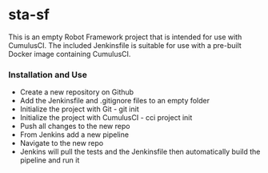 # sta-sf #

This is an empty Robot Framework project that is intended for use with CumulusCI. The included Jenkinsfile is suitable for use with a pre-built Docker image containing CumulusCI.



### Installation and Use ###

* Create a new repository on Github
* Add the Jenkinsfile and .gitignore files to an empty folder
* Initialize the project with Git - git init
* Initialize the project with CumulusCI - cci project init
* Push all changes to the new repo
* From Jenkins add a new pipeline
* Navigate to the new repo
* Jenkins will pull the tests and the Jenkinsfile then automatically build the pipeline and run it


